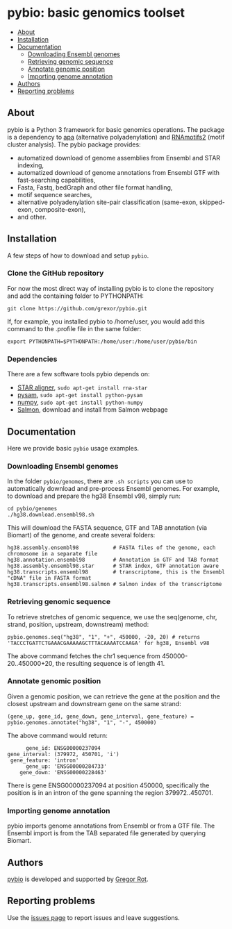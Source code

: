 # pybio: basic genomics toolset

* [About](#about)
* [Installation](#installation)
* [Documentation](#documentation)
  * [Downloading Ensembl genomes](#downloading-Ensembl-genomes)
  * [Retrieving genomic sequence](#retrieving-genomic-sequence)
  * [Annotate genomic position](#annotate-genomic-position)
  * [Importing genome annotation](#importing-genome-annotation)
* [Authors](#authors)
* [Reporting problems](#reporting-problems)

## About

pybio is a Python 3 framework for basic genomics operations. The package is a dependency to [apa](https://github.com/grexor/apa) (alternative polyadenylation) and [RNAmotifs2](https://github.com/grexor/rnamotifs2) (motif cluster analysis). The pybio package provides:

+ automatized download of genome assemblies from Ensembl and STAR indexing,
+ automatized download of genome annotations from Ensembl GTF with fast-searching capabilities,
+ Fasta, Fastq, bedGraph and other file format handling,
+ motif sequence searches,
+ alternative polyadenylation site-pair classification (same-exon, skipped-exon, composite-exon),
+ and other.

## Installation

A few steps of how to download and setup `pybio`.

### Clone the GitHub repository

For now the most direct way of installing pybio is to clone the repository and add the containing folder to PYTHONPATH:

```
git clone https://github.com/grexor/pybio.git
```

If, for example, you installed pybio to /home/user, you would add this command to the .profile file in the same folder:

```
export PYTHONPATH=$PYTHONPATH:/home/user:/home/user/pybio/bin
```

### Dependencies

There are a few software tools pybio depends on:

* [STAR aligner](https://github.com/alexdobin/STAR), `sudo apt-get install rna-star`
* [pysam](https://pysam.readthedocs.io/en/latest/api.html), `sudo apt-get install python-pysam`
* [numpy](https://numpy.org/), `sudo apt-get install python-numpy`
* [Salmon](https://combine-lab.github.io/salmon/getting_started/), download and install from Salmon webpage

## Documentation

Here we provide basic `pybio` usage examples.

### Downloading Ensembl genomes

In the folder `pybio/genomes`, there are `.sh scripts` you can use to automatically download and pre-process Ensembl genomes. For example, to download and prepare the hg38 Ensembl v98, simply run:

```
cd pybio/genomes
./hg38.download.ensembl98.sh
```

This will download the FASTA sequence, GTF and TAB annotation (via Biomart) of the genome, and create several folders:

```
hg38.assembly.ensembl98           # FASTA files of the genome, each chromosome in a separate file
hg38.annotation.ensembl98         # Annotation in GTF and TAB format
hg38.assembly.ensembl98.star      # STAR index, GTF annotation aware
hg38.transcripts.ensembl98        # transcriptome, this is the Ensembl "cDNA" file in FASTA format
hg38.transcripts.ensembl98.salmon # Salmon index of the transcriptome
```

### Retrieving genomic sequence

To retrieve stretches of genomic sequence, we use the seq(genome, chr, strand, position, upstream, downstream) method:

```
pybio.genomes.seq("hg38", "1", "+", 450000, -20, 20) # returns 'TACCCTGATTCTGAAACGAAAAAGCTTTACAAAATCCAAGA' for hg38, Ensembl v98
```

The above command fetches the chr1 sequence from 450000-20..450000+20, the resulting sequence is of length 41.

### Annotate genomic position

Given a genomic position, we can retrieve the gene at the position and the closest upstream and downstream gene on the same strand:

```
(gene_up, gene_id, gene_down, gene_interval, gene_feature) = pybio.genomes.annotate("hg38", "1", "-", 450000)
```

The above command would return:

```
      gene_id: ENSG00000237094
gene_interval: (379972, 450701, 'i')
 gene_feature: 'intron'
      gene_up: 'ENSG00000284733'
    gene_down: 'ENSG00000228463'
```

There is gene ENSG00000237094 at position 450000, specifically the position is in an intron of the gene spanning the region 379972..450701.

### Importing genome annotation

pybio imports genome annotations from Ensembl or from a GTF file. The Ensembl import is from the TAB separated file generated by querying Biomart.

## Authors

[pybio](https://github.com/grexor/pybio) is developed and supported by [Gregor Rot](https://grexor.github.io).

## Reporting problems

Use the [issues page](https://github.com/grexor/pybio/issues) to report issues and leave suggestions.
